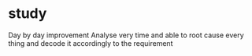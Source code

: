 # study
Day by day improvement
Analyse very time and able to root cause every thing and decode it accordingly to the requirement
